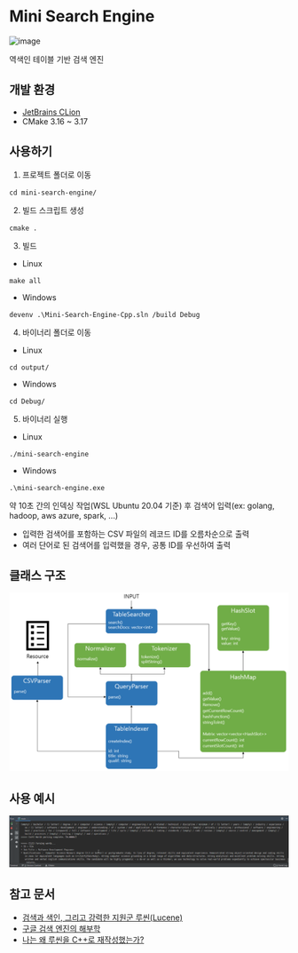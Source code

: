 # Mini Search Engine

<img src="https://img.shields.io/badge/version-1.0.0-blue.svg" alt="image" />

역색인 테이블 기반 검색 엔진

## 개발 환경

* [JetBrains CLion](https://www.jetbrains.com/clion/?fromMenu)
* CMake 3.16 ~ 3.17

## 사용하기
1. 프로젝트 폴더로 이동
```
cd mini-search-engine/
```
2. 빌드 스크립트 생성
```
cmake .
```
3. 빌드
* Linux
```
make all
```
* Windows
```
devenv .\Mini-Search-Engine-Cpp.sln /build Debug
```
4. 바이너리 폴더로 이동
* Linux
```
cd output/
```
* Windows
```
cd Debug/
```
5. 바이너리 실행
* Linux
```
./mini-search-engine
```
* Windows
```
.\mini-search-engine.exe
```

약 10초 간의 인덱싱 작업(WSL Ubuntu 20.04 기준) 후 검색어 입력(ex: golang, hadoop, aws azure, spark, ...)

* 입력한 검색어를 포함하는 CSV 파일의 레코드 ID를 오름차순으로 출력
* 여러 단어로 된 검색어를 입력했을 경우, 공통 ID를 우선하여 출력

## 클래스 구조

![alt text](resources/arch.PNG)

## 사용 예시

![alt text](resources/example.gif)

## 참고 문서

* [검색과 색인, 그리고 강력한 지원군 루씬(Lucene)](https://blog.naver.com/tmondev/220323614797)
* [구글 검색 엔진의 해부학](http://www.emh.co.kr/content.pl?google_search_engine)
* [나는 왜 루씬을 C++로 재작성했는가?](https://deview.kr/data/deview/2019/presentation/[145]%EB%82%98%EB%8A%94%20%EC%99%9C%20%EB%A3%A8%EC%94%AC%EC%9D%84%20C++%EB%A1%9C%20%EC%9E%AC%EC%9E%91%EC%84%B1%ED%96%88%EB%8A%94%EA%B0%80.pdf)
